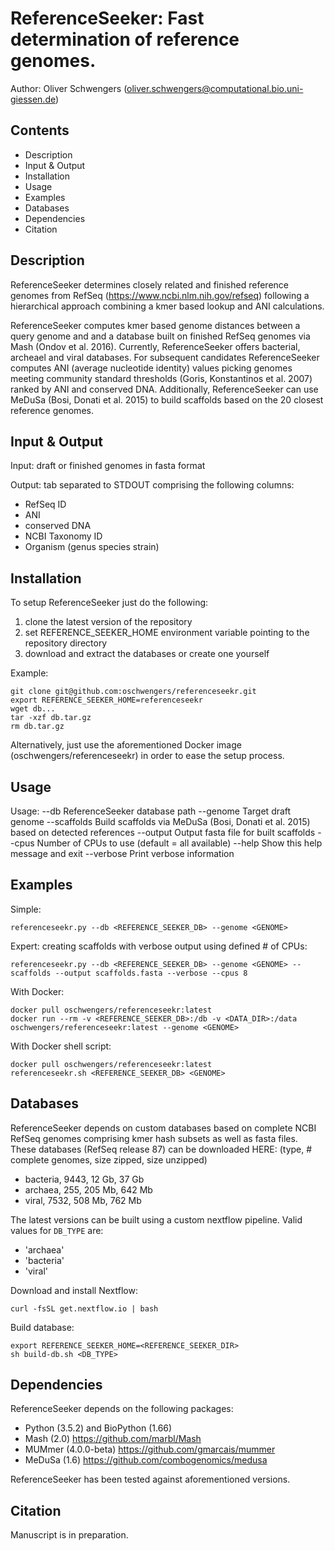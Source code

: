 # ReferenceSeeker: Fast determination of reference genomes.
Author: Oliver Schwengers (oliver.schwengers@computational.bio.uni-giessen.de)


## Contents
- Description
- Input & Output
- Installation
- Usage
- Examples
- Databases
- Dependencies
- Citation


## Description
ReferenceSeeker determines closely related and finished reference genomes from
RefSeq (<https://www.ncbi.nlm.nih.gov/refseq>) following a hierarchical approach
combining a kmer based lookup and ANI calculations.

ReferenceSeeker computes kmer based genome distances between a query genome and
and a database built on finished RefSeq genomes via Mash (Ondov et al. 2016).
Currently, ReferenceSeeker offers bacterial, archeael and viral databases.
For subsequent candidates ReferenceSeeker computes ANI (average nucleotide identity)
values picking genomes meeting community standard thresholds (Goris, Konstantinos et al. 2007)
ranked by ANI and conserved DNA. Additionally, ReferenceSeeker can use MeDuSa
(Bosi, Donati et al. 2015) to build scaffolds based on the 20 closest reference genomes.


## Input & Output
Input:
draft or finished genomes in fasta format

Output:
tab separated to STDOUT comprising the following columns:
- RefSeq ID
- ANI
- conserved DNA
- NCBI Taxonomy ID
- Organism (genus species strain)


## Installation
To setup ReferenceSeeker just do the following:
1. clone the latest version of the repository
2. set REFERENCE_SEEKER_HOME environment variable pointing to the repository directory
3. download and extract the databases or create one yourself

Example:
```
git clone git@github.com:oschwengers/referenceseekr.git
export REFERENCE_SEEKER_HOME=referenceseekr
wget db...
tar -xzf db.tar.gz
rm db.tar.gz
```

Alternatively, just use the aforementioned Docker image (oschwengers/referenceseekr) in order to ease the setup process.


## Usage
Usage:
    --db          ReferenceSeeker database path
    --genome      Target draft genome
    --scaffolds   Build scaffolds via MeDuSa (Bosi, Donati et al. 2015) based on detected references
    --output      Output fasta file for built scaffolds
    --cpus        Number of CPUs to use (default = all available)
    --help        Show this help message and exit
    --verbose     Print verbose information


## Examples
Simple:
```
referenceseekr.py --db <REFERENCE_SEEKER_DB> --genome <GENOME>
```

Expert: creating scaffolds with verbose output using defined # of CPUs:
```
referenceseekr.py --db <REFERENCE_SEEKER_DB> --genome <GENOME> --scaffolds --output scaffolds.fasta --verbose --cpus 8
```

With Docker:
```
docker pull oschwengers/referenceseekr:latest
docker run --rm -v <REFERENCE_SEEKER_DB>:/db -v <DATA_DIR>:/data oschwengers/referenceseekr:latest --genome <GENOME>
```

With Docker shell script:
```
docker pull oschwengers/referenceseekr:latest
referenceseekr.sh <REFERENCE_SEEKER_DB> <GENOME>
```


## Databases
ReferenceSeeker depends on custom databases based on complete NCBI RefSeq genomes comprising 
kmer hash subsets as well as fasta files.
These databases (RefSeq release 87) can be downloaded HERE: (type, # complete genomes, size zipped, size unzipped)
- bacteria, 9443, 12 Gb, 37 Gb
- archaea, 255, 205 Mb, 642 Mb
- viral, 7532, 508 Mb, 762 Mb

The latest versions can be built using a custom nextflow pipeline.
Valid values for `DB_TYPE` are:
- 'archaea'
- 'bacteria'
- 'viral'

Download and install Nextflow:
```
curl -fsSL get.nextflow.io | bash
```

Build database:
```
export REFERENCE_SEEKER_HOME=<REFERENCE_SEEKER_DIR>
sh build-db.sh <DB_TYPE>
```

## Dependencies
ReferenceSeeker depends on the following packages:
- Python (3.5.2) and BioPython (1.66)
- Mash (2.0) <https://github.com/marbl/Mash>
- MUMmer (4.0.0-beta) <https://github.com/gmarcais/mummer>
- MeDuSa (1.6) <https://github.com/combogenomics/medusa>

ReferenceSeeker has been tested against aforementioned versions.


## Citation
Manuscript is in preparation.
